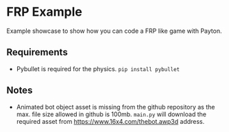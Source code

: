 # FRP Example

Example showcase to show how you can code a FRP like game with Payton.

## Requirements

* Pybullet is required for the physics. `pip install pybullet`

## Notes

* Animated bot object asset is missing from the github repository as the max.
file size allowed in github is 100mb. `main.py` will download the required
asset from https://www.16x4.com/thebot.awp3d address.

